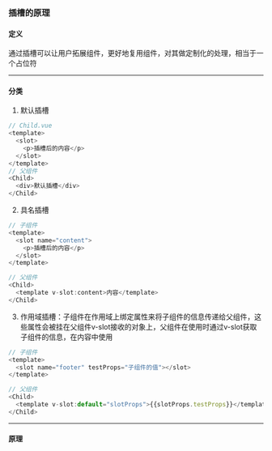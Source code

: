 ### 插槽的原理

#### 定义
通过插槽可以让用户拓展组件，更好地复用组件，对其做定制化的处理，相当于一个占位符

---

#### 分类
1. 默认插槽
```js
// Child.vue
<template>
  <slot>
    <p>插槽后的内容</p>
  </slot>
</template>
// 父组件
<Child>
  <div>默认插槽</div>
</Child>
```

2. 具名插槽
```js
// 子组件
<template>
  <slot name="content">
    <p>插槽后的内容</p>
  </slot>
</template>

// 父组件
<Child>
  <template v-slot:content>内容</template>
</Child>
```

3. 作用域插槽：子组件在作用域上绑定属性来将子组件的信息传递给父组件，这些属性会被挂在父组件v-slot接收的对象上，父组件在使用时通过v-slot获取子组件的信息，在内容中使用
```js
// 子组件
<template>
  <slot name="footer" testProps="子组件的值"></slot>
</template>

// 父组件
<Child>
  <template v-slot:default="slotProps">{{slotProps.testProps}}</template>
</Child>
```
---

#### 原理
